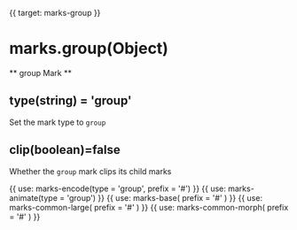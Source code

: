 {{ target: marks-group }}

# marks.group(Object)

** group Mark **

## type(string) = 'group'

Set the mark type to `group`

## clip(boolean)=false

Whether the `group` mark clips its child marks

{{ use: marks-encode(type = 'group', prefix = '#') }}
{{ use: marks-animate(type = 'group') }}
{{ use: marks-base( prefix = '#' ) }}
{{ use: marks-common-large( prefix = '#' ) }}
{{ use: marks-common-morph( prefix = '#' ) }}